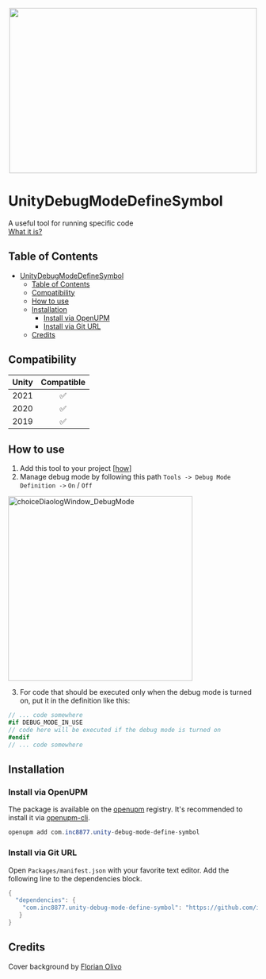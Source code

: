 <p align="center">
  <img width="500" height="333" src="https://user-images.githubusercontent.com/29813954/116009658-a1969a80-a623-11eb-838d-e5bf004bd051.png">
</p>

# UnityDebugModeDefineSymbol

A useful tool for running specific code  
[What it is?](https://docs.microsoft.com/en-us/dotnet/csharp/language-reference/preprocessor-directives/preprocessor-if)

## Table of Contents

- [UnityDebugModeDefineSymbol](#unitydebugmodedefinesymbol)
  - [Table of Contents](#table-of-contents)
  - [Compatibility](#compatibility)
  - [How to use](#how-to-use)
  - [Installation](#installation)
    - [Install via OpenUPM](#install-via-openupm)
    - [Install via Git URL](#install-via-git-url)
  - [Credits](#credits)

## Compatibility

| Unity |     Compatible     |
| :---: | :----------------: |
| 2021  | :white_check_mark: |
| 2020  | :white_check_mark: |
| 2019  | :white_check_mark: |

## How to use

1. Add this tool to your project [[how](#installation)]
2. Manage debug mode by following this path `Tools -> Debug Mode Definition ->` `On` / `Off`
<img width="372" alt="choiceDiaologWindow_DebugMode" src="https://user-images.githubusercontent.com/29813954/111028008-6c7c1300-83fc-11eb-83f5-49093ae5c7da.png">

3. For code that should be executed only when the debug mode is turned on, put it in the definition like this:

```c#
// ... code somewhere
#if DEBUG_MODE_IN_USE
// code here will be executed if the debug mode is turned on
#endif
// ... code somewhere
```

## Installation

### Install via OpenUPM

The package is available on the [openupm](https://openupm.com) registry. It's recommended to install it via [openupm-cli](https://github.com/openupm/openupm-cli).

```c#
openupm add com.inc8877.unity-debug-mode-define-symbol
```

### Install via Git URL

Open `Packages/manifest.json` with your favorite text editor. Add the following line to the dependencies block.

```c#
{
  "dependencies": {
    "com.inc8877.unity-debug-mode-define-symbol": "https://github.com/inc8877/UnityDebugModeDefineSymbol.git",
   }
}
```

## Credits

Cover background by [Florian Olivo](https://unsplash.com/@florianolv)
